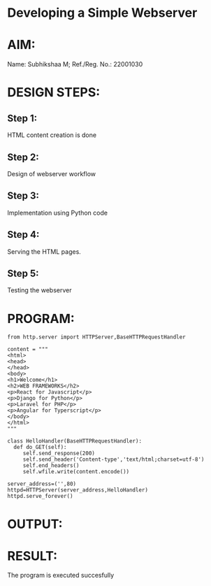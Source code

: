 # Developing a Simple Webserver

# AIM:

Name: Subhikshaa M; Ref./Reg. No.: 22001030

# DESIGN STEPS:

## Step 1:

HTML content creation is done

## Step 2:

Design of webserver workflow

## Step 3:

Implementation using Python code

## Step 4:

Serving the HTML pages.

## Step 5:

Testing the webserver

# PROGRAM:
```
from http.server import HTTPServer,BaseHTTPRequestHandler

content = """
<html>
<head>
</head>
<body>
<h1>Welcome</h1>
<h2>WEB FRAMEWORKS</h2>
<p>React for Javascript</p>
<p>Django for Python</p>
<p>Laravel for PHP</p>
<p>Angular for Typerscript</p>
</body>
</html>
"""

class HelloHandler(BaseHTTPRequestHandler):
  def do_GET(self):
     self.send_response(200)
     self.send_header('Content-type','text/html;charset=utf-8')
     self.end_headers()
     self.wfile.write(content.encode())

server_address=('',80)
httpd=HTTPServer(server_address,HelloHandler)
httpd.serve_forever()
```
# OUTPUT:

# RESULT:

The program is executed succesfully
